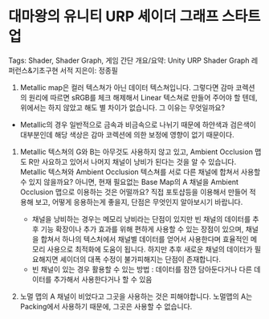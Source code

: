 # 대마왕의 유니티 URP 셰이더 그래프 스타트업

Tags: Shader, Shader Graph, 게임
간단 개요/요약: Unity URP Shader Graph 레퍼런스&기초구현 서적
지은이: 정종필

1. Metallic map은 컬러 텍스쳐가 아닌 데이터 텍스쳐입니다. 그렇다면 감마 코렉션의 원리에 따르면 sRGB를 체크 해제해서 Linear 텍스쳐로 만들어 주어야 할 텐데, 위에서는 하지 않았고 해도 별 차이가 없습니다. 그 이유는 무엇일까요?
- Metallic의 경우 일반적으로 금속과 비금속으로 나뉘기 때문에 하얀색과 검은색이 대부분인데 해당 색상은 감마 코렉션에 의한 보정에 영향이 없기 때문이다.

1. Metallic 텍스쳐의 G와 B는 아무것도 사용하지 않고 있고, Ambient Occlusion 맵도 R만 사요하고 있어서 나머지 채널이 낭비가 된다는 것을 알 수 있습니다. Metallic 텍스쳐와 Ambient Occlusion 텍스쳐를 서로 다른 채널에 합쳐서 사용할 수 있지 않을까요? 아니면, 현재 필요없는 Base Map의 A 채널을 Ambient Occlusion 맵으로 이용하는 것은 어떨까요? 직접 포토샵등을 이용해서 만들어 적용해 보고, 어떻게 응용하는게 좋을지, 단점은 무엇인지 알아보시기 바랍니다.
    - 채널을 낭비하는 경우는 메모리 낭비라는 단점이 있지만 빈 채널의 데이터를 추후 기능 확장이나 추가 효과를 위해 편하게 사용할 수 있는 장점이 있으며, 채널을 합쳐서 하나의 텍스처에서 채널별 데이터를 얻어서 사용한다며 효율적인 메모리 사용으로 최적화에 도움이 됩니다. 하지만 추후 새로운 채널의 데이터가 필요해지면 셰이더의 대폭 수정이 불가피해지는 단점이 존재합니다.
    - 빈 채널이 있는 경우 활용할 수 있는 방법 : 데이터를 잠깐 담아둔다거나 다른 데이터를 추가해서 사용한다거나 할 수 있음
    
2. 노멀 맵의 A 채널이 비었다고 그곳을 사용하는 것은 피해야합니다. 노멀맵의 A는 Packing에서 사용하기 때문에, 그곳은 사용할 수 없습니다.